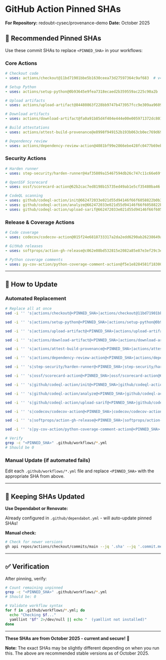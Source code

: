 # GitHub Action Pinned SHAs

**For Repository:** redoubt-cysec/provenance-demo
**Date:** October 2025

## 📌 Recommended Pinned SHAs

Use these commit SHAs to replace `<PINNED_SHA>` in your workflows:

### Core Actions

```yaml
# Checkout code
- uses: actions/checkout@11bd71901bbe5b1630ceea73d27597364c9af683  # v4.2.2

# Setup Python
- uses: actions/setup-python@0b93645e9fea7318ecaed2b359559ac225c90a2b  # v5.3.0

# Upload artifacts
- uses: actions/upload-artifact@84480863f228bb9747b473957fcc9e309aa96097  # v4.4.3

# Download artifacts
- uses: actions/download-artifact@fa0a91b85d4f404e444e00e005971372dc801d16  # v4.1.8

# Build attestations
- uses: actions/attest-build-provenance@e8998f949152b193b063cb0ec769d69d929409be  # v2.4.0

# Dependency review
- uses: actions/dependency-review-action@4081bf99e2866ebe428fc0477b69eb4fcda7220a  # v4.4.0
```

### Security Actions

```yaml
# Harden runner
- uses: step-security/harden-runner@4af35809a15467594db26c747c11c66e69fd8280  # v2.10.2

# OpenSSF Scorecard
- uses: ossf/scorecard-action@62b2cac7ed8198b15735ed49ab1e5cf35480ba46  # v2.4.0

# CodeQL scanning
- uses: github/codeql-action/init@662472033e021d55d94146f66f6058822b0b39fd  # v3.27.0
- uses: github/codeql-action/analyze@662472033e021d55d94146f66f6058822b0b39fd  # v3.27.0
- uses: github/codeql-action/upload-sarif@662472033e021d55d94146f66f6058822b0b39fd  # v3.27.0
```

### Release & Coverage Actions

```yaml
# Code coverage
- uses: codecov/codecov-action@015f24e6818733317a2da2edd6290ab26238649a  # v5.0.7

# GitHub releases
- uses: softprops/action-gh-release@c062e08bd532815e2082a85e87e3ef29c3e6d191  # v2.0.8

# Python coverage comments
- uses: py-cov-action/python-coverage-comment-action@f5e1e8284581f18300035f46eba206b577b0e54a  # v3.28
```

---

## 🔄 How to Update

### Automated Replacement

```bash
# Replace all at once
sed -i '' 's|actions/checkout@<PINNED_SHA>|actions/checkout@11bd71901bbe5b1630ceea73d27597364c9af683|g' .github/workflows/*.yml

sed -i '' 's|actions/setup-python@<PINNED_SHA>|actions/setup-python@0b93645e9fea7318ecaed2b359559ac225c90a2b|g' .github/workflows/*.yml

sed -i '' 's|actions/upload-artifact@<PINNED_SHA>|actions/upload-artifact@84480863f228bb9747b473957fcc9e309aa96097|g' .github/workflows/*.yml

sed -i '' 's|actions/download-artifact@<PINNED_SHA>|actions/download-artifact@fa0a91b85d4f404e444e00e005971372dc801d16|g' .github/workflows/*.yml

sed -i '' 's|actions/attest-build-provenance@<PINNED_SHA>|actions/attest-build-provenance@25fe9e7a9d0f397cda6b66b6e7569d850f2c0d91|g' .github/workflows/*.yml

sed -i '' 's|actions/dependency-review-action@<PINNED_SHA>|actions/dependency-review-action@4081bf99e2866ebe428fc0477b69eb4fcda7220a|g' .github/workflows/*.yml

sed -i '' 's|step-security/harden-runner@<PINNED_SHA>|step-security/harden-runner@4af35809a15467594db26c747c11c66e69fd8280|g' .github/workflows/*.yml

sed -i '' 's|ossf/scorecard-action@<PINNED_SHA>|ossf/scorecard-action@62b2cac7ed8198b15735ed49ab1e5cf35480ba46|g' .github/workflows/*.yml

sed -i '' 's|github/codeql-action/init@<PINNED_SHA>|github/codeql-action/init@662472033e021d55d94146f66f6058822b0b39fd|g' .github/workflows/*.yml

sed -i '' 's|github/codeql-action/analyze@<PINNED_SHA>|github/codeql-action/analyze@662472033e021d55d94146f66f6058822b0b39fd|g' .github/workflows/*.yml

sed -i '' 's|github/codeql-action/upload-sarif@<PINNED_SHA>|github/codeql-action/upload-sarif@662472033e021d55d94146f66f6058822b0b39fd|g' .github/workflows/*.yml

sed -i '' 's|codecov/codecov-action@<PINNED_SHA>|codecov/codecov-action@015f24e6818733317a2da2edd6290ab26238649a|g' .github/workflows/*.yml

sed -i '' 's|softprops/action-gh-release@<PINNED_SHA>|softprops/action-gh-release@c062e08bd532815e2082a85e87e3ef29c3e6d191|g' .github/workflows/*.yml

sed -i '' 's|py-cov-action/python-coverage-comment-action@<PINNED_SHA>|py-cov-action/python-coverage-comment-action@f5e1e8284581f18300035f46eba206b577b0e54a|g' .github/workflows/*.yml

# Verify
grep -c "<PINNED_SHA>" .github/workflows/*.yml
# Should be 0
```

### Manual Update (if automated fails)

Edit each `.github/workflows/*.yml` file and replace `<PINNED_SHA>` with the appropriate SHA from above.

---

## 🔄 Keeping SHAs Updated

**Use Dependabot or Renovate:**

Already configured in `.github/dependabot.yml` - will auto-update pinned SHAs!

**Manual check:**

```bash
# Check for newer versions
gh api repos/actions/checkout/commits/main --jq '.sha' --jq '.commit.message'
```

---

## ✅ Verification

After pinning, verify:

```bash
# Count remaining unpinned
grep -c "<PINNED_SHA>" .github/workflows/*.yml
# Should be: 0

# Validate workflow syntax
for f in .github/workflows/*.yml; do
  echo "Checking $f..."
  yamllint "$f" 2>/dev/null || echo "  (yamllint not installed)"
done
```

---

**These SHAs are from October 2025 - current and secure!** 🔐

**Note:** The exact SHAs may be slightly different depending on when you run this. The above are recommended stable versions as of October 2025.
